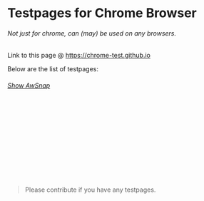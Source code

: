 # Testpages for Chrome Browser
###### Not just for chrome, can (may) be used on any browsers.

Link to this page @ https://chrome-test.github.io

Below are the list of testpages:
###### [Show AwSnap](https://chrome-test.github.ios/awsnap)

<br><br><br><br><br><br><br><br><br><br>

>Please contribute if you have any testpages.
